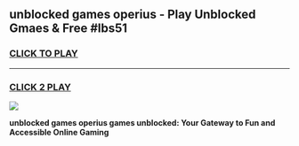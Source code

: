 
## unblocked games operius - Play Unblocked Gmaes & Free #lbs51
<h3>
<a href="https://premium.freeplayer.one?title=unblocked_games_operius&ref=03M">CLICK TO PLAY</a></h3>
<hr>

<h3>
<a href="https://premium.freeplayer.one?title=unblocked_games_operius&ref=03M">CLICK 2 PLAY</a>
  
</h3>

<a href="https://premium.freeplayer.one?title=unblocked_games_operius&ref=03M"><img src="https://clearcache.store/games.png"></a>


**unblocked games operius games unblocked: Your Gateway to Fun and Accessible Online Gaming**
